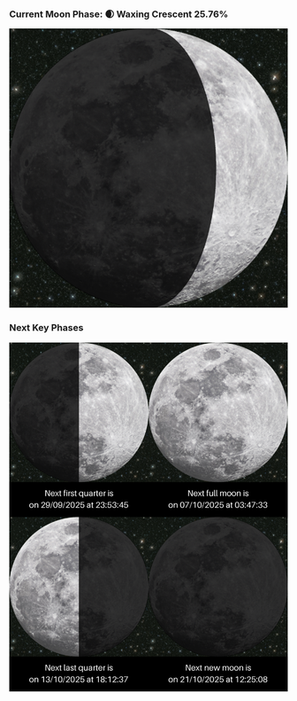 ### Current Moon Phase: 🌒 Waxing Crescent 25.76%
![Moon Phase](moonphase.png)
### Next Key Phases
![Gallery](gallery.png)